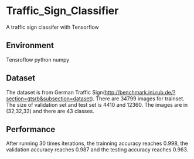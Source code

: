 # Traffic_Sign_Classifier
A traffic sign classifer with Tensorflow

## Environment 
  Tensroflow
  python
  numpy
  
## Dataset
The dataset is from German Traffic Sign(http://benchmark.ini.rub.de/?section=gtsrb&subsection=dataset). There are 34799 images for trainset. The size of validation set and test set is 4410 and 12360. The images are in (32,32,32) and there are 43 classes. 

## Performance
After running 30 times iterations, the trainning accuracy reaches 0.998, the validation accuracy reaches 0.987 and the testing accuracy reaches 0.963. 
